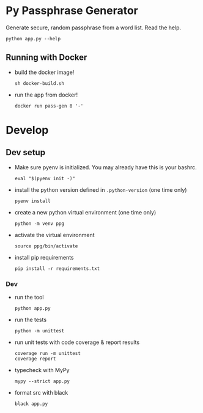 # Py Passphrase Generator

Generate secure, random passphrase from a word list.
Read the help.

    python app.py --help


## Running with Docker

- build the docker image!
   ```commandline
   sh docker-build.sh
   ```
- run the app from docker!
   ```commandline
   docker run pass-gen 8 '-'
   ```


# Develop

## Dev setup

- Make sure pyenv is initialized.  You may already have this is your bashrc.
    ```commandline
    eval "$(pyenv init -)"
    ```
- install the python version defined in `.python-version` (one time only)
    ```commandline
    pyenv install
    ```
- create a new python virtual environment (one time only)
    ```commandline
    python -m venv ppg
    ```
- activate the virtual environment
    ```commandline
    source ppg/bin/activate
    ```
- install pip requirements
    ```commandline
    pip install -r requirements.txt
    ```


### Dev

- run the tool
    ```commandline
    python app.py
    ```
- run the tests
    ```commandline
    python -m unittest
    ```
- run unit tests with code coverage & report results
    ```commandline
    coverage run -m unittest
    coverage report
    ```
- typecheck with MyPy
    ```commandline
    mypy --strict app.py
    ```
- format src with black
    ```commandline
    black app.py
    ```
